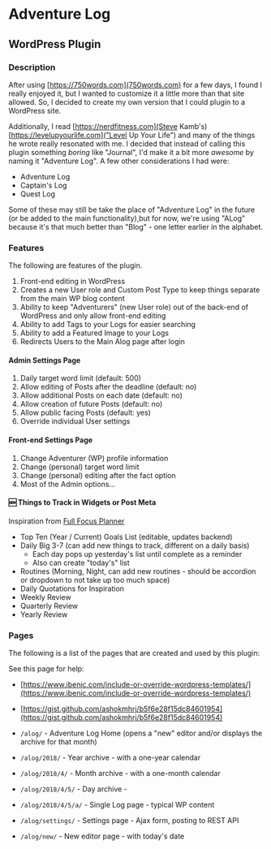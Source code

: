 # Adventure Log

## WordPress Plugin

### Description

After using [https://750words.com](750words.com) for a few days, I found I really enjoyed it, but I wanted to customize it a little more than that site allowed. So, I decided to create my own version that I could plugin to a WordPress site.

Additionally, I read [https://nerdfitness.com](Steve Kamb's) [https://levelupyourlife.com]("Level Up Your Life") and many of the things he wrote really resonated with me. I decided that instead of calling this plugin something _boring_ like "Journal", I'd make it a bit more _awesome_ by naming it "Adventure Log". A few other considerations I had were:

* Adventure Log
* Captain's Log
* Quest Log

Some of these may still be take the place of "Adventure Log" in the future (or be added to the main functionality),but for now, we're using "ALog" because it's that much better than "Blog" - one letter earlier in the alphabet.

### Features

The following are features of the plugin.

1. Front-end editing in WordPress
2. Creates a new User role and Custom Post Type to keep things separate from the main WP blog content
3. Ability to keep "Adventurers" (new User role) out of the back-end of WordPress and only allow front-end editing
4. Ability to add Tags to your Logs for easier searching
5. Ability to add a Featured Image to your Logs
6. Redirects Users to the Main Alog page after login

#### Admin Settings Page

1. Daily target word limit (default: 500)
2. Allow editing of Posts after the deadline (default: no)
3. Allow additional Posts on each date (default: no)
4. Allow creation of future Posts (default: no)
5. Allow public facing Posts (default: yes)
6. Override individual User settings

#### Front-end Settings Page

1. Change Adventurer (WP) profile information
2. Change (personal) target word limit
3. Change (personal) editing after the fact option
4. Most of the Admin options...

#### :new: Things to Track in Widgets or Post Meta

Inspiration from [Full Focus Planner](http://fullfocusplanner.com/)

- Top Ten (Year / Current) Goals List (editable, updates backend)
- Daily Big 3-7 (can add new things to track, different on a daily basis)
  - Each day pops up yesterday's list until complete as a reminder
  - Also can create "today's" list
- Routines (Morning, Night, can add new routines - should be accordion or dropdown to not take up too much space)
- Daily Quotations for Inspiration
- Weekly Review
- Quarterly Review
- Yearly Review

### Pages

The following is a list of the pages that are created and used by this plugin:

See this page for help: 
* [https://www.ibenic.com/include-or-override-wordpress-templates/](https://www.ibenic.com/include-or-override-wordpress-templates/)
* [https://gist.github.com/ashokmhrj/b5f6e28f15dc84601954](https://gist.github.com/ashokmhrj/b5f6e28f15dc84601954)

* `/alog/` - Adventure Log Home (opens a "new" editor and/or displays the archive for that month)
* `/alog/2018/` - Year archive - with a one-year calendar
* `/alog/2018/4/` - Month archive - with a one-month calendar
* `/alog/2018/4/5/` - Day archive - 
* `/alog/2018/4/5/a/` - Single Log page - typical WP content
* `/alog/settings/` - Settings page - Ajax form, posting to REST API
* `/alog/new/` - New editor page - with today's date

